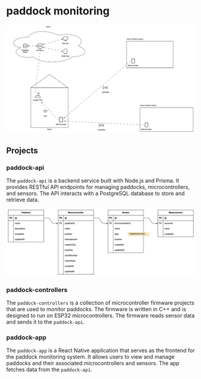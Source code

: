 # paddock monitoring

![architecture](./docs/paddock-architecture.png)

## Projects

### paddock-api
The `paddock-api` is a backend service built with Node.js and Prisma. It provides RESTful API endpoints for managing paddocks, microcontrollers, and sensors. The API interacts with a PostgreSQL database to store and retrieve data.

![ERD](./docs/paddock-erd.png)

### paddock-controllers
The `paddock-controllers` is a collection of microcontroller firmware projects that are used to monitor paddocks. The firmware is written in C++ and is designed to run on ESP32 microcontrollers. The firmware reads sensor data and sends it to the `paddock-api`.

### paddock-app
The `paddock-app` is a React Native application that serves as the frontend for the paddock monitoring system. It allows users to view and manage paddocks and their associated microcontrollers and sensors. The app fetches data from the `paddock-api`.